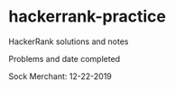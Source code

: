 # hackerrank-practice
HackerRank solutions and notes

Problems and date completed

Sock Merchant: 12-22-2019

